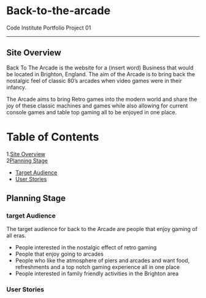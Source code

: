 # Back-to-the-arcade
Code Institute Portfolio Project 01

---

## Site Overview <a name="Site Overview"></a>
Back To The Arcade is the website for a (insert word) Business that would be located in Brighton, England. The aim of the Arcade is to bring back the nostalgic feel of classic 80’s arcades when video games were in their infancy.

The Arcade aims to bring Retro games into the modern world and share the joy of these classic machines and games while also allowing for current console games and table top gaming all to be enjoyed in one place.

# Table of Contents
1.[Site Overview](#site-overview)  
2[Planning Stage](#planning-stage)
* [Target Audience](#target-audience)
* [User Stories](#user-stories)

## Planning Stage<a name="Planning Stage"></a>

### target Audience
The target audience for back to the Arcade are people that enjoy gaming of all eras.
* People interested in the nostalgic effect of retro gaming
* People that enjoy going to arcades
* People who like the atmosphere of piers and arcades and want food, refreshments and a top notch gaming experience all in one place
* People interested in family friendly activities in the Brighton area

### User Stories
